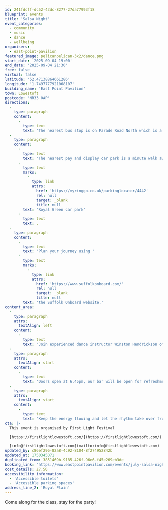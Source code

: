 ```yaml
---
id: 241fdcff-dc52-43dc-8277-27da77993f18
blueprint: events
title: 'Salsa Night'
event_categories:
  - community
  - music
  - dance
  - wellbeing
organisers:
  - east-point-pavilion
featured_image: pelicanpelican-3x2/dance.png
start_date: '2025-09-04 19:00'
end_date: '2025-09-04 21:30'
free: false
virtual: false
latitude: '52.47138864661286'
longitude: '1.7497777921068107'
building_name: 'East Point Pavilion'
town: Lowestoft
postcode: 'NR33 0AP'
directions:
  -
    type: paragraph
    content:
      -
        type: text
        text: 'The nearest bus stop is on Parade Road North which is a three minute walk from East Point Pavilion. There is a selection of buses which connect us to the town centre for example, No X2, X22 and 109.'
  -
    type: paragraph
    content:
      -
        type: text
        text: 'The nearest pay and display car park is a minute walk away at '
      -
        type: text
        marks:
          -
            type: link
            attrs:
              href: 'https://myringgo.co.uk/parkinglocator/4442'
              rel: null
              target: _blank
              title: null
        text: 'Royal Green car park'
      -
        type: text
        text: .
  -
    type: paragraph
    content:
      -
        type: text
        text: 'Plan your journey using '
      -
        type: text
        marks:
          -
            type: link
            attrs:
              href: 'https://www.suffolkonboard.com/'
              rel: null
              target: _blank
              title: null
        text: 'the Suffolk Onboard website.'
content_area:
  -
    type: paragraph
    attrs:
      textAlign: left
    content:
      -
        type: text
        text: "Join experienced dance instructor Winston Hendrickson of 'SocaSalsa' for an evening of Salsa dancing."
  -
    type: paragraph
    attrs:
      textAlign: start
    content:
      -
        type: text
        text: 'Doors open at 6.45pm, our bar will be open for refreshments. The beginner friendly Salsa class will start at 7pm. '
  -
    type: paragraph
    attrs:
      textAlign: start
    content:
      -
        type: text
        text: 'Keep the energy flowing and let the rhythm take over from 8pm with a social dance session.'
cta: |-
  This event is organised by First Light Festival

  [https://firstlightlowestoft.com/](https://firstlightlowestoft.com/)

  [info@firstlightlowestoft.com](mailto:info@firstlightlowestoft.com)
updated_by: c86ef296-82a8-4c92-8104-8f274952842b
updated_at: 1750345071
duplicated_from: 3851469b-9185-426f-96e6-f45e269eb3de
booking_link: 'https://www.eastpointpavilion.com/events/july-salsa-night-lb3xt'
cost_details: £7.50
accessibility_information:
  - 'Accessible toilets'
  - 'Accessible parking spaces'
address_line_2: 'Royal Plain'
---
```

Come along for the class, stay for the party!